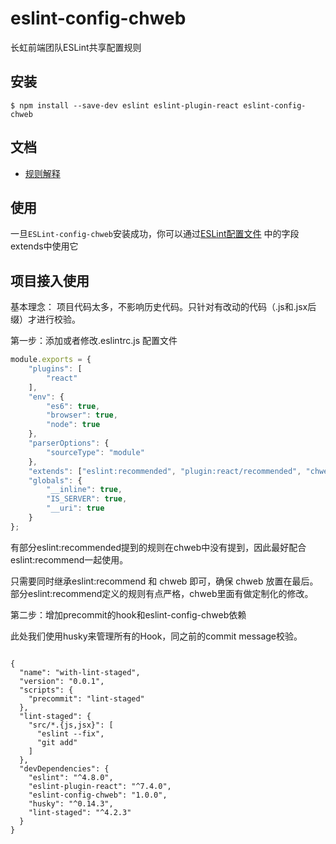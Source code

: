 eslint-config-chweb
===========================

长虹前端团队ESLint共享配置规则

## 安装

```
$ npm install --save-dev eslint eslint-plugin-react eslint-config-chweb
```

## 文档
* [规则解释](docs/RULE.md)

## 使用
一旦`ESLint-config-chweb`安装成功，你可以通过[ESLint配置文件]((http://eslint.org/docs/user-guide/configuring)) 中的字段extends中使用它

## 项目接入使用

基本理念： 项目代码太多，不影响历史代码。只针对有改动的代码（.js和.jsx后缀）才进行校验。

第一步：添加或者修改.eslintrc.js 配置文件

``` javascript
module.exports = {
    "plugins": [
        "react"
    ],
    "env": {
        "es6": true,
        "browser": true,
        "node": true
    },
    "parserOptions": {
        "sourceType": "module"
    },
    "extends": ["eslint:recommended", "plugin:react/recommended", "chweb"],
    "globals": {
        "__inline": true,
        "IS_SERVER": true,
        "__uri": true
    }
};
```

有部分eslint:recommended提到的规则在chweb中没有提到，因此最好配合eslint:recommend一起使用。

只需要同时继承eslint:recommend 和 chweb 即可，确保 chweb 放置在最后。部分eslint:recommend定义的规则有点严格，chweb里面有做定制化的修改。

第二步：增加precommit的hook和eslint-config-chweb依赖

此处我们使用husky来管理所有的Hook，同之前的commit message校验。

```

{
  "name": "with-lint-staged",
  "version": "0.0.1",
  "scripts": {
    "precommit": "lint-staged"
  },
  "lint-staged": {
    "src/*.{js,jsx}": [
      "eslint --fix",
      "git add"
    ]
  },
  "devDependencies": {
    "eslint": "^4.8.0",
    "eslint-plugin-react": "^7.4.0",
    "eslint-config-chweb": "1.0.0",
    "husky": "^0.14.3",
    "lint-staged": "^4.2.3"
  }
}
```

